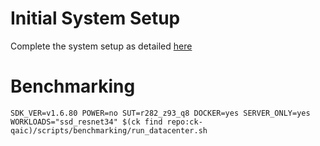 # Initial System Setup 
Complete the system setup as detailed [here](https://github.com/krai/ck-qaic/blob/main/script/setup.docker/README.md)

# Benchmarking 
``` 
SDK_VER=v1.6.80 POWER=no SUT=r282_z93_q8 DOCKER=yes SERVER_ONLY=yes  WORKLOADS="ssd_resnet34" $(ck find repo:ck-qaic)/scripts/benchmarking/run_datacenter.sh  
```